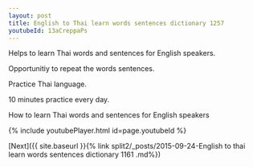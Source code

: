 ```yaml
---
layout: post
title: English to Thai learn words sentences dictionary 1257 
youtubeId: 13aCreppaPs
---
```

 
 
Helps to learn Thai words and sentences for English speakers.

Opportunitiy to repeat the words sentences. 

Practice Thai language. 
 
10 minutes practice every day. 
 
How to learn Thai words and sentences for English speakers 
 
{% include youtubePlayer.html id=page.youtubeId %}
 
 
[Next]({{ site.baseurl }}{% link  split2/_posts/2015-09-24-English to thai learn words sentences dictionary 1161 .md%})
 
